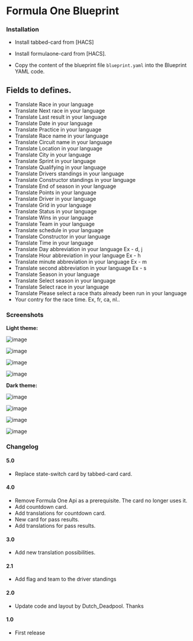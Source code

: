 # Formula One Blueprint

### Installation

- Install tabbed-card from [HACS]
- Install formulaone-card from [HACS]. 

- Copy the content of the blueprint file `blueprint.yaml` into the Blueprint YAML code.

 ## Fields to defines.
 
 - Translate Race in your language
 - Translate Next race in your language
 - Translate Last result in your language
 - Translate Date in your language
 - Translate Practice in your language
 - Translate Race name in your language
 - Translate Circuit name in your language
 - Translate Location in your language
 - Translate City in your language
 - Translate Sprint in your language
 - Translate Qualifying in your language
 - Translate Drivers standings in your language
 - Translate Constructor standings in your language
 - Translate End of season in your language
 - Translate Points in your language
 - Translate Driver in your language
 - Translate Grid in your language
 - Translate Status in your language
 - Translate Wins in your language
 - Translate Team in your language
 - Translate schedule in your language
 - Translate Constructor in your language
 - Translate Time in your language
 - Translate Day abbreviation in your language Ex - d, j
 - Translate Hour abbreviation in your language Ex - h
 - Translate minute abbreviation in your language Ex - m
 - Translate second abbreviation in your language Ex - s
 - Translate Season in your language
 - Translate Select season in your language
 - Translate Select race in your language
 - Translate Please select a race thats already been run in your language
 - Your contry for the race time. Ex, fr, ca, nl..

### Screenshots
**Light theme:**<br>

![image](https://user-images.githubusercontent.com/83040228/213882116-7c60c3c1-b0ce-4ed2-b73d-061ab9331ab9.png)

![image](https://user-images.githubusercontent.com/83040228/213882122-7c4b1937-fed6-4fbe-8930-d313ef238e92.png)

![image](https://user-images.githubusercontent.com/83040228/213882128-097d0245-fd76-4443-a8a4-8948db3bffd8.png)

![image](https://user-images.githubusercontent.com/83040228/213882132-7e7d05cf-b581-4f34-aaaf-4fa07da93ef5.png)


**Dark theme:**<br>

![image](https://user-images.githubusercontent.com/83040228/213882093-fc9f279f-8c4a-43fc-ae3d-b41dc4ac0efb.png)

![image](https://user-images.githubusercontent.com/83040228/213882097-90c68fc5-bf50-436e-9a5a-0b1ab38a4306.png)

![image](https://user-images.githubusercontent.com/83040228/213882100-34025ed2-ea60-4faa-b14a-0e5ebf7a3f09.png)

![image](https://user-images.githubusercontent.com/83040228/213882106-38fb6869-bee4-427f-8a14-fb36065607e6.png)

### Changelog

#### 5.0
- Replace state-switch card by tabbed-card card.

#### 4.0
- Remove Formula One Api as a prerequisite. The card no longer uses it.
- Add countdown card.
- Add translations for countdown card.
- New card for pass results.
- Add translations for pass results.

#### 3.0
- Add new translation possibilities.

#### 2.1
- Add flag and team to the driver standings

#### 2.0
- Update code and layout by Dutch_Deadpool. Thanks

#### 1.0
- First release




